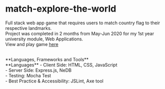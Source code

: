# match-explore-the-world
Full stack web app game that requires users to match country flag to their respective landmarks. <br>
Project was completed in 2 months from May-Jun 2020 for my 1st year university module, Web Applications. <br>
View and play game [here](https://match-explore-the-world.herokuapp.com/)

 <br>
 **Languages, Frameworks and Tools** <br>
 **Languages**
- Client Side: HTML, CSS, JavaScript  <br>
- Server Side: Express.js, NeDB <br>
- Testing: Mocha Test<br>
- Best Practice & Accessibility: JSLint, Axe tool <br>
